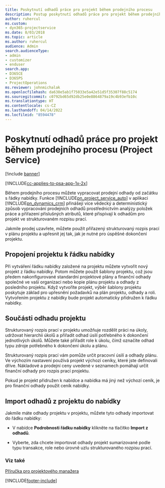 ```yaml
---
title: Poskytnutí odhadů práce pro projekt během prodejního procesu
description: Postup poskytnutí odhadů práce pro projekt během prodejního procesu v Project Service
author: ruhercul
ms.custom:
- dyn365-projectservice
ms.date: 8/03/2018
ms.topic: article
ms.author: ruhercul
audience: Admin
search.audienceType:
- admin
- customizer
- enduser
search.app:
- D365CE
- D365PS
- ProjectOperations
ms.reviewer: johnmichalak
ms.openlocfilehash: da638e5ab1f75033e5a42e51d5f35307f88c5174
ms.sourcegitcommit: c0792bd65d92db25e0e8864879a19c4b93efb10c
ms.translationtype: HT
ms.contentlocale: cs-CZ
ms.lasthandoff: 04/14/2022
ms.locfileid: "8594478"
---
```

# <a name="provide-work-estimates-for-a-project-during-the-sales-process-project-service"></a>Poskytnutí odhadů práce pro projekt během prodejního procesu (Project Service)

[!include [banner](../includes/psa-now-project-operations.md)]

[!INCLUDE[cc-applies-to-psa-app-1x-2x](../includes/cc-applies-to-psa-app-1x-2x.md)]

Během prodejního procesu můžete vypracovat prodejní odhady od začátku s řádky nabídky. Funkce [!INCLUDE[pn_project_service_auto](../includes/pn-project-service-auto.md)] v aplikaci [!INCLUDE[pn_dynamics_crm](../includes/pn-dynamics-crm.md)] přinášejí více vědecký a deterministický způsob vypracování prodejních odhadů prostřednictvím analýzy položek práce a přiřazení příslušných atributů, které přispívají k odhadům pro projekt ve strukturovaném rozpisu prací.  
  
 Jakmile prodej uzavřete, můžete použít přiřazený strukturovaný rozpis prací v plánu projektu a upřesnit jej tak, jak je nutné pro úspěšné dokončení projektu.  
  
## <a name="link-a-project-to-a-quote-line"></a>Propojení projektu k řádku nabídky  
 Při vytváření řádku nabídky založené na projektu můžete vytvořit nový projekt z řádku nabídky. Potom můžete použít šablony projektu, což jsou předem nakonfigurované standardní projektové plány a finanční odhady společné ve vaší organizaci nebo kopie plánu projektu a odhady z posledního projektu. Když vytvoříte projekt, výběr šablony projektu poskytuje základ pro upřesnění požadavků na plán projektu, odhady a roli. Vytvořením projektu z nabídky bude projekt automaticky přidružen k řádku nabídky.  
  
## <a name="project-estimate-components"></a>Součásti odhadu projektu  
 Strukturovaný rozpis prací v projektu umožňuje rozdělit práci na úkoly, udržovat hierarchii úkolů a přiřadit odhad úsilí potřebného k dokončení jednotlivých úkolů. Můžete také přiřadit role k úkolu, čímž označíte odhad typu zdroje potřebného k dokončení úkolu a plánu.  
  
 Strukturovaný rozpis prací vám pomůže určit pracovní úsilí a odhady plánu. Ve výchozím nastavení používá projekt výchozí ceníky, které jste definovali dříve. Nákladové a prodejní ceny uvedené v seznamech pomáhají určit finanční odhady pro rozpis prací projektu.  
  
 Pokud je projekt přidružen k nabídce a nabídka má jiný než výchozí ceník, je pro finanční odhady použit ceník nabídky.  
  
## <a name="import-estimates-from-a-project-into-a-quote"></a>Import odhadů z projektu do nabídky  
 Jakmile máte odhady projektu v projektu, můžete tyto odhady importovat do řádku nabídky:  
  
-   V nabídce **Podrobnosti řádku nabídky** klikněte na tlačítko **Import z odhadů**. 

-   Vyberte, zda chcete importovat odhady projekt sumarizované podle typu transakce, role nebo úrovně uzlu strukturovaného rozpisu prací.  
  
### <a name="see-also"></a>Viz také  
 [Příručka pro projektového manažera](../psa/project-manager-guide.md)


[!INCLUDE[footer-include](../includes/footer-banner.md)]
